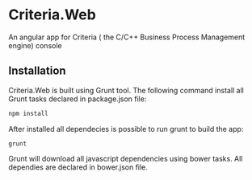 # Criteria.Web

An angular app for Criteria ( the C/C++ Business Process Management engine) console 

## Installation

Criteria.Web is built using Grunt tool. The following command install all Grunt tasks declared in package.json file:

```xml
npm install
```

After installed all dependecies is possible to run grunt to build the app:

```
grunt
```

Grunt will download all javascript dependencies using bower tasks. All dependies are declared in bower.json file.

